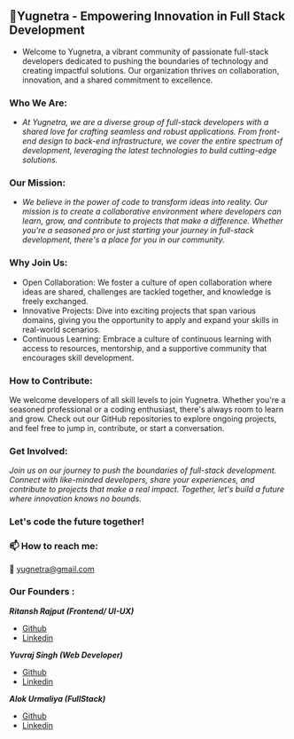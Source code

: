  ## 🚀Yugnetra - Empowering Innovation in Full Stack Development
- Welcome to Yugnetra, a vibrant community of passionate full-stack developers dedicated to pushing the boundaries of technology and creating impactful solutions. Our organization thrives on collaboration, innovation, and a shared commitment to excellence.

### Who We Are:

- *At Yugnetra, we are a diverse group of full-stack developers with a shared love for crafting seamless and robust applications. From front-end design to back-end infrastructure, we cover the entire spectrum of development, leveraging the latest technologies to build cutting-edge solutions.*

### Our Mission:

- *We believe in the power of code to transform ideas into reality. Our mission is to create a collaborative environment where developers can learn, grow, and contribute to projects that make a difference. Whether you're a seasoned pro or just starting your journey in full-stack development, there's a place for you in our community.*

### Why Join Us:

- Open Collaboration: We foster a culture of open collaboration where ideas are shared, challenges are tackled together, and knowledge is freely exchanged.
- Innovative Projects: Dive into exciting projects that span various domains, giving you the opportunity to apply and expand your skills in real-world scenarios.
- Continuous Learning: Embrace a culture of continuous learning with access to resources, mentorship, and a supportive community that encourages skill development.
  
### How to Contribute:

We welcome developers of all skill levels to join Yugnetra. Whether you're a seasoned professional or a coding enthusiast, there's always room to learn and grow. Check out our GitHub repositories to explore ongoing projects, and feel free to jump in, contribute, or start a conversation.

### Get Involved:

*Join us on our journey to push the boundaries of full-stack development. Connect with like-minded developers, share your experiences, and contribute to projects that make a real impact. Together, let's build a future where innovation knows no bounds.*

### Let's code the future together!

### 📫 How to reach me: 

📧 yugnetra@gmail.com

### Our Founders :

***Ritansh Rajput (Frontend/ UI-UX)***
- [Github](https://github.com/RitanshRajput)
- [Linkedin](linkedin.com/in/ritansh-rajput)

***Yuvraj Singh (Web Developer)***
- [Github](https://github.com/yuvraj-singh-lodhi)
- [Linkedin](linkedin.com/in/yuvraj-singh-lodhi-5ba852218)

***Alok Urmaliya (FullStack)***
- [Github](https://github.com/alok-urmaliya)
- [Linkedin](linkedin.com/in/alok-urmaliya-298753212)
